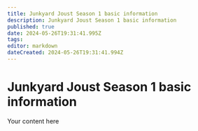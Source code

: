 ```yaml
---
title: Junkyard Joust Season 1 basic information
description: Junkyard Joust Season 1 basic information
published: true
date: 2024-05-26T19:31:41.995Z
tags: 
editor: markdown
dateCreated: 2024-05-26T19:31:41.994Z
---
```


# Junkyard Joust Season 1 basic information
Your content here